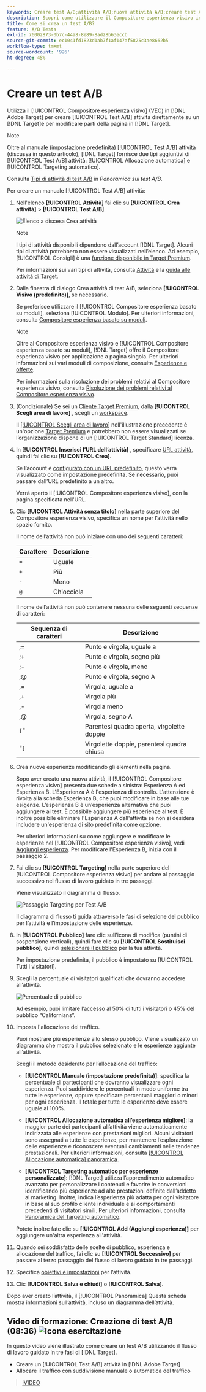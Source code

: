 ```yaml
---
keywords: Creare test A/B;attività A/B;nuova attività A/B;creare test A/B
description: Scopri come utilizzare il Compositore esperienza visivo in Adobe [!DNL Target] per creare l’attività Test A/B direttamente su un [!DNL Target]pagina abilitata.
title: Come si crea un test A/B?
feature: A/B Tests
exl-id: 76002873-0b7c-44a8-8e89-8ad28b63eccb
source-git-commit: ec1041fd1823d1ab7f1af147af5825c3ae8662b5
workflow-type: tm+mt
source-wordcount: '926'
ht-degree: 45%

---
```


# Creare un test A/B

Utilizza il [!UICONTROL Compositore esperienza visivo] (VEC) in [!DNL Adobe Target] per creare [!UICONTROL Test A/B] attività direttamente su un [!DNL Target]e per modificare parti della pagina in [!DNL Target].

>[!NOTE]
>
>Oltre al manuale (impostazione predefinita) [!UICONTROL Test A/B] attività (discussa in questo articolo), [!DNL Target] fornisce due tipi aggiuntivi di [!UICONTROL Test A/B] attività: [!UICONTROL Allocazione automatica] e [!UICONTROL Targeting automatico].
>
>Consulta [Tipi di attività di test A/B](/help/main/c-activities/t-test-ab/test-ab.md#types) in *Panoramica sui test A/B*.

Per creare un manuale [!UICONTROL Test A/B] attività:

1. Nell&#39;elenco **[!UICONTROL Attività]** fai clic su **[!UICONTROL Crea attività]** > **[!UICONTROL Test A/B]**.

   ![Elenco a discesa Crea attività](/help/main/c-activities/t-test-ab/t-test-create-ab/assets/ab_select-new.png)

   >[!NOTE]
   >
   >I tipi di attività disponibili dipendono dall’account [!DNL Target]. Alcuni tipi di attività potrebbero non essere visualizzati nell’elenco. Ad esempio, [!UICONTROL Consigli] è una [funzione disponibile in Target Premium](/help/main/c-intro/intro.md#premium).
   >
   >Per informazioni sui vari tipi di attività, consulta [Attività](/help/main/c-activities/activities.md#concept_D317A95A1AB54674BA7AB65C7985BA03) e la [guida alle attività di Target](/help/main/c-activities/target-activities-guide.md).

1. Dalla finestra di dialogo Crea attività di test A/B, seleziona **[!UICONTROL Visivo (predefinito)]**, se necessario.

   Se preferisce utilizzare il [!UICONTROL Compositore esperienza basato su moduli], seleziona [!UICONTROL Modulo]. Per ulteriori informazioni, consulta [Compositore esperienza basato su moduli](/help/main/c-experiences/form-experience-composer.md).

   >[!NOTE]
   >
   >Oltre al Compositore esperienza visivo e [!UICONTROL Compositore esperienza basato su moduli], [!DNL Target] offre il Compositore esperienza visivo per applicazione a pagina singola. Per ulteriori informazioni sui vari moduli di composizione, consulta [Esperienze e offerte](/help/main/c-experiences/experiences.md).
   >
   >Per informazioni sulla risoluzione dei problemi relativi al Compositore esperienza visivo, consulta [Risoluzione dei problemi relativi al Compositore esperienza visivo](/help/main/c-experiences/c-visual-experience-composer/r-troubleshoot-composer/troubleshoot-composer.md).

1. (Condizionale) Se sei un [Cliente Target Premium](/help/main/c-intro/intro.md#premium), dalla **[!UICONTROL Scegli area di lavoro]** , scegli un [workspace](/help/main/administrating-target/c-user-management/property-channel/property-channel.md).

   Il [[!UICONTROL Scegli area di lavoro]](/help/main/administrating-target/c-user-management/property-channel/property-channel.md) nell&#39;illustrazione precedente è un&#39;opzione [Target Premium](/help/main/c-intro/intro.md) e potrebbero non essere visualizzati se l’organizzazione dispone di un [!UICONTROL Target Standard] licenza.

1. In **[!UICONTROL Inserisci l’URL dell’attività]** , specificare [URL attività](/help/main/c-activities/t-test-ab/t-test-create-ab/ab-activity-url.md), quindi fai clic su **[!UICONTROL Crea]**.

   Se l’account è [configurato con un URL predefinito](/help/main/administrating-target/visual-experience-composer-set-up.md), questo verrà visualizzato come impostazione predefinita. Se necessario, puoi passare dall’URL predefinito a un altro.

   Verrà aperto il [!UICONTROL Compositore esperienza visivo], con la pagina specificata nell&#39;URL.

1. Clic **[!UICONTROL Attività senza titolo]** nella parte superiore del Compositore esperienza visivo, specifica un nome per l’attività nello spazio fornito.

   Il nome dell’attività non può iniziare con uno dei seguenti caratteri:

   | Carattere | Descrizione |
   |--- |--- |
   | `=` | Uguale |
   | `+` | Più |
   | `-` | Meno |
   | `@` | Chiocciola |

   Il nome dell’attività non può contenere nessuna delle seguenti sequenze di caratteri:

   | Sequenza di caratteri | Descrizione |
   |--- |--- |
   | ;= | Punto e virgola, uguale a |
   | ;+ | Punto e virgola, segno più |
   | ;- | Punto e virgola, meno |
   | ;@ | Punto e virgola, segno A |
   | ,= | Virgola, uguale a |
   | ,+ | Virgola più |
   | ,- | Virgola meno |
   | ,@ | Virgola, segno A |
   | `[`&quot; | Parentesi quadra aperta, virgolette doppie |
   | &quot;`]` | Virgolette doppie, parentesi quadra chiusa |

1. Crea nuove esperienze modificando gli elementi nella pagina.

   Sopo aver creato una nuova attività, il [!UICONTROL Compositore esperienza visivo] presenta due schede a sinistra: Esperienza A ed Esperienza B. L&#39;Esperienza A è l&#39;esperienza di controllo. L&#39;attenzione è rivolta alla scheda Esperienza B, che puoi modificare in base alle tue esigenze. L’esperienza B è un’esperienza alternativa che puoi aggiungere al test. È possibile aggiungere più esperienze al test. È inoltre possibile eliminare l&#39;Esperienza A dall&#39;attività se non si desidera includere un&#39;esperienza di sito predefinita come opzione.

   Per ulteriori informazioni su come aggiungere e modificare le esperienze nel [!UICONTROL Compositore esperienza visivo], vedi [Aggiungi esperienza](/help/main/c-activities/t-test-ab/t-test-create-ab/ab-add-experience.md#task_454646F2895242D3B92DC395A0CE1A00). Per modificare l&#39;Esperienza B, inizia con il passaggio 2.

1. Fai clic su **[!UICONTROL Targeting]** nella parte superiore del [!UICONTROL Compositore esperienza visivo] per andare al passaggio successivo nel flusso di lavoro guidato in tre passaggi.

   Viene visualizzato il diagramma di flusso.

   ![Passaggio Targeting per Test A/B](/help/main/c-activities/t-test-ab/t-test-create-ab/assets/ab_flow-new.png)

   Il diagramma di flusso ti guida attraverso le fasi di selezione del pubblico per l’attività e l’impostazione delle esperienze.

1. In **[!UICONTROL Pubblico]** fare clic sull&#39;icona di modifica (puntini di sospensione verticali), quindi fare clic su **[!UICONTROL Sostituisci pubblico]**, quindi [selezionare il pubblico](/help/main/c-activities/t-test-ab/t-test-create-ab/ab-audience.md) per la tua attività.

   Per impostazione predefinita, il pubblico è impostato su [!UICONTROL Tutti i visitatori].

1. Scegli la percentuale di visitatori qualificati che dovranno accedere all’attività.

   ![Percentuale di pubblico](/help/main/c-activities/t-test-ab/t-test-create-ab/assets/audperc-new.png)

   Ad esempio, puoi limitare l’accesso al 50% di tutti i visitatori o 45% del pubblico “Californians”.

1. Imposta l&#39;allocazione del traffico.

   Puoi mostrare più esperienze allo stesso pubblico. Viene visualizzato un diagramma che mostra il pubblico selezionato e le esperienze aggiunte all’attività.

   Scegli il metodo desiderato per l’allocazione del traffico:

   * **[!UICONTROL Manuale (impostazione predefinita)]**: specifica la percentuale di partecipanti che dovranno visualizzare ogni esperienza. Puoi suddividere le percentuali in modo uniforme tra tutte le esperienze, oppure specificare percentuali maggiori o minori per ogni esperienza. Il totale per tutte le esperienze deve essere uguale al 100%.

   * **[!UICONTROL Allocazione automatica all’esperienza migliore]**: la maggior parte dei partecipanti all’attività viene automaticamente indirizzata alle esperienze con prestazioni migliori. Alcuni visitatori sono assegnati a tutte le esperienze, per mantenere l’esplorazione delle esperienze e riconoscere eventuali cambiamenti nelle tendenze prestazionali. Per ulteriori informazioni, consulta [[!UICONTROL Allocazione automatica] panoramica](/help/main/c-activities/automated-traffic-allocation/automated-traffic-allocation.md#concept_A1407678796B4C569E94CBA8A9F7F5D4).

   * **[!UICONTROL Targeting automatico per esperienze personalizzate]**: [!DNL Target] utilizza l’apprendimento automatico avanzato per personalizzare i contenuti e favorire le conversioni identificando più esperienze ad alte prestazioni definite dall’addetto al marketing. Inoltre, indica l’esperienza più adatta per ogni visitatore in base al suo profilo cliente individuale e ai comportamenti precedenti di visitatori simili. Per ulteriori informazioni, consulta [Panoramica del Targeting automatico](/help/main/c-activities/auto-target/auto-target-to-optimize.md).

   Potete inoltre fate clic su **[!UICONTROL Add  (Aggiungi esperienza)]** per aggiungere un&#39;altra esperienza all&#39;attività.

1. Quando sei soddisfatto delle scelte di pubblico, esperienza e allocazione del traffico, fai clic su **[!UICONTROL Successivo]** per passare al terzo passaggio del flusso di lavoro guidato in tre passaggi.

1. Specifica [obiettivi e impostazioni](/help/main/c-activities/t-test-ab/t-test-create-ab/ab-goals-and-settings.md) per l’attività.

1. Clic **[!UICONTROL Salva e chiudi]** o **[!UICONTROL Salva]**.

Dopo aver creato l’attività, il [!UICONTROL Panoramica] Questa scheda mostra informazioni sull’attività, incluso un diagramma dell’attività.

## Video di formazione: Creazione di test A/B (08:36) ![Icona esercitazione](/help/main/assets/tutorial.png)

In questo video viene illustrato come creare un test A/B utilizzando il flusso di lavoro guidato in tre fasi di [!DNL Target].

* Creare un [!UICONTROL Test A/B] attività in [!DNL Adobe Target]
* Allocare il traffico con suddivisione manuale o automatica del traffico

>[!VIDEO](https://video.tv.adobe.com/v/17391)
